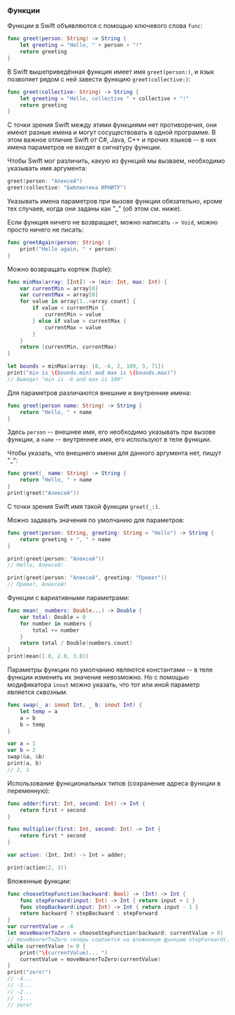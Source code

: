 ### Функции

Функции в Swift объявляются с помощью ключевого слова `func`:

```swift
func greet(person: String) -> String {
    let greeting = "Hello, " + person + "!"
    return greeting
}
```

В Swift вышеприведённая функция имеет имя `greet(person:)`, и язык позволяет рядом с ней завести функцию `greet(collective:)`:

```swift
func greet(collective: String) -> String {
    let greeting = "Hello, collective " + collective + "!"
    return greeting
}
```

С точки зрения Swift между этими функциями нет противоречия, они имеют разные имена и могут сосуществовать в одной программе. В этом важное отличие Swift от C#, Java, C++ и прочих языков -- в них имена параметров не входят в сигнатуру функции.

Чтобы Swift мог различить, какую из функций мы вызваем, необходимо указывать имя аргумента:

```swift
greet(person: "Алексей")
greet(collective: "Библиотека ИРНИТУ")
``` 

Указывать имена параметров при вызове функции обязательно, кроме тех случаев, когда они заданы как "_" (об этом см. ниже).

Если функция ничего не возвращает, можно написать `-> Void`, можно просто ничего не писать:

```swift
func greetAgain(person: String) {
    print("Hello again, " + person)
}
```

Можно возвращать кортеж (tuple):

```swift
func minMax(array: [Int]) -> (min: Int, max: Int) {
    var currentMin = array[0]
    var currentMax = array[0]
    for value in array[1..<array.count] {
        if value < currentMin {
            currentMin = value
        } else if value > currentMax {
            currentMax = value
        }
    }
    return (currentMin, currentMax)
}

let bounds = minMax(array: [8, -6, 2, 109, 3, 71])
print("min is \(bounds.min) and max is \(bounds.max)")
// Выведет "min is -6 and max is 109"
```

Для параметров различаются внешние и внутренние имена:

```swift
func greet(person name: String) -> String {
    return "Hello, " + name
}
```

Здесь `person` -- внешнее имя, его необходимо указывать при вызове функции, а `name` -- внутреннее имя, его используют в теле функции.

Чтобы указать, что внешнего имени для данного аргумента нет, пишут "_":

```swift
func greet(_ name: String) -> String {
    return "Hello, " + name
}
print(greet("Алексей"))
```

С точки зрения Swift имя такой функции `greet(_:)`.

Можно задавать значения по умолчанию для параметров:

```swift
func greet(person: String, greeting: String = "Hello") -> String {
    return greeting + ", " + name
}

print(greet(person: "Алексей")) 
// Hello, Алексей!

print(greet(person: "Алексей", greeting: "Привет"))
// Привет, Алексей!
```

Функции с вариативными параметрами:

```swift
func mean(_ numbers: Double...) -> Double {
    var total: Double = 0
    for number in numbers {
        total += number
    }
    return total / Double(numbers.count)
}
print(mean(1.0, 2.0, 3.0))
```

Параметры функции по умолчанию являются константами -- в теле функции изменить их значение невозможно. Но с помощью модификатора `inout` можно указать, что тот или иной параметр является *сквозным*.

```swift
func swap(_ a: inout Int, _ b: inout Int) {
    let temp = a
    a = b
    b = temp
}

var a = 1
var b = 2
swap(&a, &b)
print(a, b)
// 2, 1
```

Использование функциональных типов (сохранение адреса функции в переменную):

```swift
func adder(first: Int, second: Int) -> Int {
    return first + second
}

func multiplier(first: Int, second: Int) -> Int {
    return first * second
}

var action: (Int, Int) -> Int = adder;

print(action(2, 3))
```

Вложенные функции:

```swift
func chooseStepFunction(backward: Bool) -> (Int) -> Int {
    func stepForward(input: Int) -> Int { return input + 1 }
    func stepBackward(input: Int) -> Int { return input - 1 }
    return backward ? stepBackward : stepForward
}
var currentValue = -4
let moveNearerToZero = chooseStepFunction(backward: currentValue > 0)
// moveNearerToZero теперь ссылается на вложенную функцию stepForward() 
while currentValue != 0 {
    print("\(currentValue)... ")
    currentValue = moveNearerToZero(currentValue)
}
print("zero!")
// -4...
// -3...
// -2...
// -1...
// zero!
```

